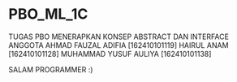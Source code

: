# PBO_ML_1C
TUGAS PBO MENERAPKAN KONSEP ABSTRACT DAN INTERFACE
ANGGOTA 
AHMAD FAUZAL ADIFIA [162410101119]
HAIRUL ANAM [162410101128]
MUHAMMAD YUSUF AULIYA [162410101138]

SALAM PROGRAMMER :)
